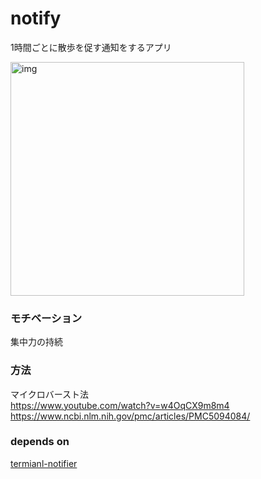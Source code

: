 # notify
1時間ごとに散歩を促す通知をするアプリ

<img width="374" alt="img" src="https://user-images.githubusercontent.com/32477095/92580916-f8847500-f2c9-11ea-90eb-9510fa71680f.png">

### モチベーション
集中力の持続

### 方法
マイクロバースト法<br>
https://www.youtube.com/watch?v=w4OqCX9m8m4<br>
https://www.ncbi.nlm.nih.gov/pmc/articles/PMC5094084/<br>

### depends on
[termianl-notifier](https://github.com/julienXX/terminal-notifier)
